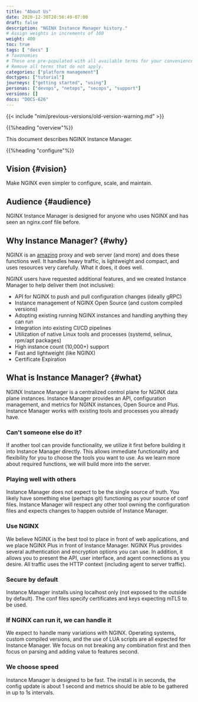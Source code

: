 ```yaml
---
title: "About Us"
date: 2020-12-30T20:56:49-07:00
draft: false
description: "NGINX Instance Manager history."
# Assign weights in increments of 100
weight: 400
toc: true
tags: [ "docs" ]
# Taxonomies
# These are pre-populated with all available terms for your convenience.
# Remove all terms that do not apply.
categories: ["platform management"]
doctypes: ["tutorial"]
journeys: ["getting started", "using"]
personas: ["devops", "netops", "secops", "support"]
versions: []
docs: "DOCS-626"
---
```


{{< include "nim/previous-versions/old-version-warning.md" >}}

{{%heading "overview"%}}

This document describes NGINX Instance Manager.

{{%heading "configure"%}}

## Vision {#vision}

Make NGINX even simpler to configure, scale, and maintain.

## Audience {#audience}

NGINX Instance Manager is designed for anyone who uses NGINX and has seen an nginx.conf file before.

## Why Instance Manager? {#why}

NGINX is an [amazing](https://www.nginx.com/resources/wiki/community/why_use_it/) proxy and web server (and more) and does these functions well. It handles heavy traffic, is lightweight and compact, and uses resources very carefully. What it does, it does well.

NGINX users have requested additional features, and we created Instance Manager to help deliver them (not inclusive):

- API for NGINX to push and pull configuration changes (ideally gRPC)
- Instance management of NGINX Open Source (and custom compiled versions)
- Adopting existing running NGINX instances and handling anything they can run
- Integration into existing CI/CD pipelines
- Utilization of native Linux tools and processes (systemd, selinux, rpm/apt packages)
- High instance count (10,000+) support
- Fast and lightweight (like NGINX)
- Certificate Expiration

## What is Instance Manager? {#what}

NGINX Instance Manager is a centralized control plane for NGINX data plane instances. Instance Manager provides an API, configuration management, and metrics for NGINX instances, Open Source and Plus. Instance Manager works with existing tools and processes you already have.

### Can't someone else do it?

If another tool can provide functionality, we utilize it first before building it into Instance Manager directly. This allows immediate functionality and flexibility for you to choose the tools you want to use. As we learn more about required functions, we will build more into the server.

### Playing well with others

Instance Manager does not expect to be the single source of truth. You likely have something else (perhaps git) functioning as your source of conf files. Instance Manager will respect any other tool owning the configuration files and expects changes to happen outside of Instance Manager.

### Use NGINX

We believe NGINX is the best tool to place in front of web applications, and we place NGINX Plus in front of Instance Manager. NGINX Plus provides several authentication and encryption options you can use. In addition, it allows you to present the API, user interface, and agent connections as you desire. All traffic uses the HTTP context (including agent to server traffic).

### Secure by default

Instance Manager installs using localhost only (not exposed to the outside by default). The conf files specify certificates and keys expecting mTLS to be used.

### If NGINX can run it, we can handle it

We expect to handle many variations with NGINX. Operating systems, custom compiled versions, and the use of LUA scripts are all expected for Instance Manager. We focus on not breaking any combination first and then focus on parsing and adding value to features second.

### We choose speed

Instance Manager is designed to be fast. The install is in seconds, the config update is about 1 second and metrics should be able to be gathered in up to 1s intervals.

